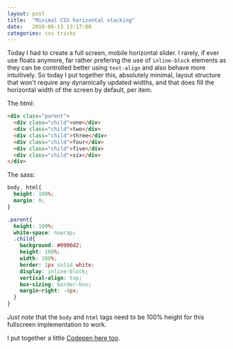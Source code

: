 ```yaml
---
layout: post
title:  "Minimal CSS horizontal stacking"
date:   2016-06-13 13:17:00
categories: css tricks
---
```


Today I had to create a full screen, mobile horizontal slider. I rarely, if ever use floats anymore, far rather prefering the use of `inline-block` elements as they can be controlled better using `text-align` and also behave more intuitively. So today I put together this, absolutely minimal, layout structure that won't require any dynamically updated widths, and that does fill the horizontal width of the screen by default, per item. 

The html:

```html
<div class="parent">
  <div class="child">one</div>
  <div class="child">two</div>
  <div class="child">three</div>
  <div class="child">four</div>
  <div class="child">five</div>
  <div class="child">six</div>
</div>
```
The sass:

```scss
body, html{
  height: 100%;
  margin: 0;
}

.parent{
  height: 100%;
  white-space: nowrap;
  .child{
    background: #0996d2;
    height: 100%;
    width: 100%;
    border: 1px solid white;
    display: inline-block;
    vertical-align: top;
    box-sizing: border-box;
    margin-right: -4px;
  }
}
```
*Just note* that the `body` and `html` tags need to be 100% height for this fullscreen implementation to work.

I put together a little [Codepen here too][codepen].


[codepen]: https://codepen.io/linearza/pen/JKXNZN